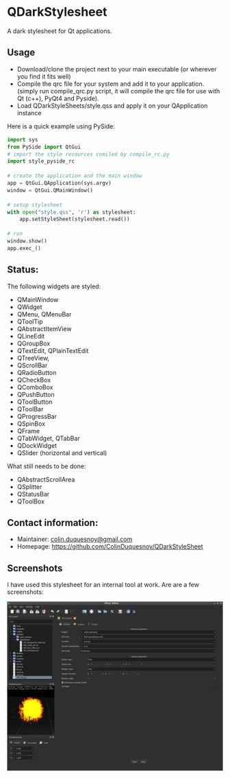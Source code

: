 QDarkStylesheet
==================

A dark stylesheet for Qt applications. 

Usage
-------------

- Download/clone the project next to your main executable (or wherever you find it fits well)
- Compile the qrc file for your system and add it to your application. (simply run compile_qrc.py script, it will compile the qrc file for use with Qt (c++), PyQt4 and Pyside).
- Load QDarkStyleSheets/style.qss and apply it on your QApplication instance

Here is a quick example using PySide:


```Python
import sys
from PySide import QtGui
# import the style resources comiled by compile_rc.py
import style_pyside_rc

# create the application and the main window
app = QtGui.QApplication(sys.argv)
window = QtGui.QMainWindow()

# setup stylesheet
with open("style.qss", 'r') as stylesheet:
    app.setStyleSheet(stylesheet.read())

# run
window.show()
app.exec_()
```

Status:
-------------

The following widgets are styled: 

 - QMainWindow
 - QWidget
 - QMenu, QMenuBar
 - QToolTip
 - QAbstractItemView
 - QLineEdit
 - QGroupBox
 - QTextEdit, QPlainTextEdit
 - QTreeView,
 - QScrollBar
 - QRadioButton
 - QCheckBox
 - QComboBox
 - QPushButton
 - QToolButton
 - QToolBar
 - QProgressBar
 - QSpinBox
 - QFrame
 - QTabWidget, QTabBar
 - QDockWidget
 - QSlider (horizontal and vertical)

What still needs to be done:

 - QAbstractScrollArea
 - QSplitter
 - QStatusBar
 - QToolBox 

Contact information:
--------------------------

  - Maintainer: colin.duquesnoy@gmail.com
  - Homepage: https://github.com/ColinDuquesnoy/QDarkStyleSheet

Screenshots
-------------

I have used this stylesheet for an internal tool at work. Are are a few screenshots:

![alt text](/screenshots/01.png "Screenshot 01")
